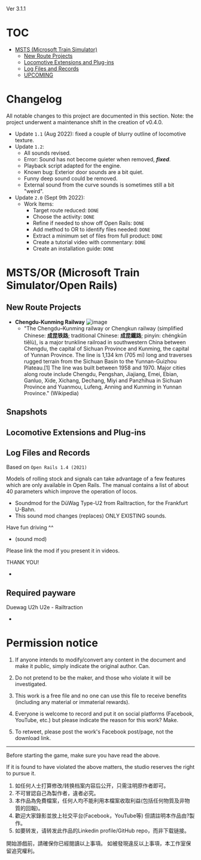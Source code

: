 Ver 3.1.1

# TOC
- [MSTS (Microsoft Train Simulator)](#--textbf-msts--microsoft-train-simulator---)
  * [New Route Projects](#new-route-projects)
  * [Locomotive Extensions and Plug-ins](#locomotive-extensions-and-plug-ins)
  * [Log Files and Records](#log-files-and-records)
  * [UPCOMING](#)

# Changelog
All notable changes to this project are documented in this section. Note: the project underwent a maintenance shift in the creation of v0.4.0.
- Update `1.1` (Aug 2022): fixed a couple of blurry outline of locomotive texture.
- Update `1.2`:
  - All sounds revised.
  - Error: Sound has not become quieter when removed, ***fixed***.
  - Playback script adapted for the engine.
  - Known bug: Exterior door sounds are a bit quiet.
  - Funny deep sound could be removed.
  - External sound from the curve sounds is sometimes still a bit "weird".
- Update `2.0` (Sept 9th 2022):
  - Work Items:
    - Target route reduced: `DONE`
    - Choose the activity: `DONE`
    - Refine if needed to show off Open Rails: `DONE`
    - Add method to OR to identify files needed: `DONE`
    - Extract a minimum set of files from full product: `DONE`
    - Create a tutorial video with commentary: `DONE`
    - Create an installation guide: `DONE`

# MSTS/OR (Microsoft Train Simulator/Open Rails)

## New Route Projects
- **Chengdu-Kunming Railway**
  ![image](https://upload.wikimedia.org/wikipedia/commons/6/69/Guancunba_Station.jpg)
  - "The Chengdu–Kunming railway or Chengkun railway (simplified Chinese: **成昆铁路**; traditional Chinese: **成昆鐵路**; pinyin: chéngkūn tiělù), is a major trunkline railroad in southwestern China between Chengdu, the capital of Sichuan Province and Kunming, the capital of Yunnan Province. The line is 1,134 km (705 mi) long and traverses rugged terrain from the Sichuan Basin to the Yunnan-Guizhou Plateau.[1] The line was built between 1958 and 1970. Major cities along route include Chengdu, Pengshan, Jiajiang, Emei, Ebian, Ganluo, Xide, Xichang, Dechang, Miyi and Panzhihua in Sichuan Province and Yuanmou, Lufeng, Anning and Kunming in Yunnan Province." (Wikipedia)

## Snapshots



## Locomotive Extensions and Plug-ins

## Log Files and Records

Based on `Open Rails 1.4 (2021)`

Models of rolling stock and signals can take advantage of a few features which are only available in Open Rails. The manual contains a list of about 40 parameters which improve the operation of locos.

- Soundmod for the DüWag Type-U2 from Railtraction, for the Frankfurt U-Bahn.
- This sound mod changes (replaces) ONLY EXISTING sounds.

Have fun driving ^^

- (sound mod)

Please link the mod if you present it in videos.

THANK YOU!

-

## Required payware

Duewag U2h U2e - Railtraction

-



# Permission notice

1. If anyone intends to modify/convert any content in the document and make it public, simply indicate the original author. Can.
2. Do not pretend to be the maker, and those who violate it will be investigated. 
3. This work is a free file and no one can use this file to receive benefits (including any material or immaterial rewards). 

4. Everyone is welcome to record and put it on social platforms (Facebook, YouTube, etc.) but please indicate the reason for this work? Make. 

5. To retweet, please post the work's Facebook post/page, not the download link. 

---


Before starting the game, make sure you have read the above. 

If it is found to have violated the above matters, the studio reserves the right to pursue it.

1. 如任何人士打算修改/转换档案内容后公开，只需注明原作者即可。
2. 不可冒認自己為製作者，違者必究。
3. 本作品為免費檔案，任何人均不能利用本檔案收取利益(包括任何物質及非物質的回報)。
4. 歡迎大家錄影並放上社交平台(Facebook，YouTube等) 但請註明本作品由?製作。
5. 如要转发，请转发此作品的Linkedin profile/GitHub repo，而非下载链接。

開始游戲前，請確保你已經閱讀以上事項。
如被發現違反以上事項，本工作室保留追究權利。

